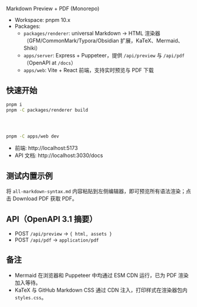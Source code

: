 Markdown Preview + PDF (Monorepo)

- Workspace: pnpm 10.x
- Packages:
  - `packages/renderer`: universal Markdown → HTML 渲染器（GFM/CommonMark/Typora/Obsidian 扩展，KaTeX、Mermaid、Shiki）
  - `apps/server`: Express + Puppeteer，提供 `/api/preview` 与 `/api/pdf`（OpenAPI at `/docs`）
  - `apps/web`: Vite + React 前端，支持实时预览与 PDF 下载

## 快速开始

```bash
pnpm i
pnpm -C packages/renderer build




pnpm -C apps/web dev
```

- 前端: http://localhost:5173
- API 文档: http://localhost:3030/docs

## 测试内置示例

将 `all-markdown-syntax.md` 内容粘贴到左侧编辑器，即可预览所有语法渲染；点击 Download PDF 获取 PDF。

## API（OpenAPI 3.1 摘要）

- POST `/api/preview` → `{ html, assets }`
- POST `/api/pdf` → `application/pdf`

## 备注

- Mermaid 在浏览器和 Puppeteer 中均通过 ESM CDN 运行，已为 PDF 渲染加入等待。
- KaTeX 与 GitHub Markdown CSS 通过 CDN 注入，打印样式在渲染器包内 `styles.css`。

